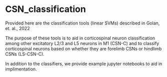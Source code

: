 # CSN_classification

Provided here are the classification tools (linear SVMs) described in Golan, et. al., 2022


The purpose of these tools is to aid in corticospinal neuron classification among other excitatory L2/3 and L5 neurons in M1 (CSN-C) and to classify corticospinal neurons based on whether they are forelimb CSNs or hindlimb CSNs (LS-CSN-C). 

In addition to the classifiers, we provide example jupyter notebooks to aid in implimentation. 
